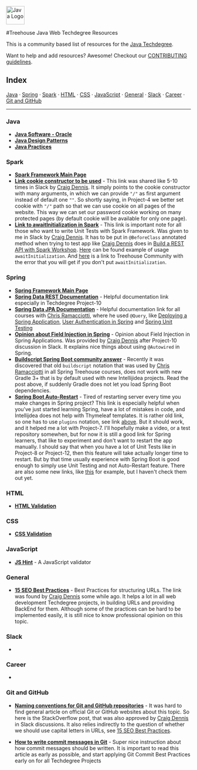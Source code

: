 <img src="https://upload.wikimedia.org/wikipedia/en/3/30/Java_programming_language_logo.svg" alt="Java Logo" height="50px"/>

#Treehouse Java Web Techdegree Resources


This is a community based list of resources for the [Java Techdegree](https://www.teamtreehouse.com). 

Want to help and add resources? Awesome! Checkout our [CONTRIBUTING guidelines](CONTRIBUTING.md). 
 
## Index

[Java](#java) · 
[Spring](#spring) · 
[Spark](#spark) · 
[HTML](#html) · 
[CSS](#css) · 
[JavaScript](#javascript) · 
[General](#general) · 
[Slack](#slack) · 
[Career](#career) · 
[Git and GitHub](#git-and-github)

 
-------
 
### Java

* **[Java Software - Oracle](https://www.oracle.com/java/index.html)**
* **[Java Design Patterns](https://github.com/iluwatar/java-design-patterns)**
* **[Java Practices](https://google.github.io/styleguide/javaguide.html)**

### Spark

* **[Spark Framework Main Page](http://sparkjava.com)**
* **[Link cookie constructor to be used](https://github.com/perwendel/spark/blob/master/src/main/java/spark/Response.java#L215)** - 
This link was shared like 5-10 times in Slack by
[Craig Dennis](https://github.com/craigsdennis). It simply points
to the cookie constructor with many arguments, in which we 
can provide `"/"` as first argument instead of default one `""`.
So shortly saying, in Project-4 we better set cookie with `"/"` path so that 
we can use cookie on all pages of the website. 
This way we can set our password cookie working on
many protected pages (by default cookie will be available for only one page).
* **[Link to awaitInitialization in Spark](http://sparkjava.com/documentation.html#awaitinit)** -
This link is important note for all those who want to write
Unit Tests with Spark Framework. Was given to me in Slack
by [Craig Dennis](https://github.com/craigsdennis). It has to
be put in `@BeforeClass` annotated method when trying to
test app like [Craig Dennis](https://github.com/craigsdennis) does
in [Build a REST API with Spark Workshop](https://teamtreehouse.com/library/build-a-rest-api-in-spark).
[Here](https://github.com/nikiforov-alexander/pt4-spark-blog/blob/master/src/test/java/com/teamtreehouse/blog/MainTest.java#L60)
can be found example of usage `awaitInitialization`.
And [here](https://teamtreehouse.com/community/rest-api-with-sparkjava-custom-apiclient) 
is a link to Treehouse Community with the error that 
you will get if you don't put `awaitInitialization`.

### Spring

* **[Spring Framework Main Page](https://spring.io)**
* **[Spring Data REST Documentation](http://docs.spring.io/spring-data/rest/docs/current/reference/html/)** -
Helpful documentation link especially in Techdegree Project-10
* **[Spring Data JPA Documentation](https://docs.spring.io/spring-data/jpa/docs/current/reference/html/)** -
Helpful documentation link for all courses with [Chris Ramacciotti](https://github.com/christherama), 
where he used `@Query`,
like [Deploying a Spring Application](https://teamtreehouse.com/library/deploying-a-spring-application),
[User Authentication in Spring](https://teamtreehouse.com/library/user-authentication-in-spring)
and [Spring Unit Testing](https://docs.spring.io/spring-data/jpa/docs/current/reference/html/)
* **[Opinion about Field Injection in Spring](https://www.petrikainulainen.net/software-development/design/why-i-changed-my-mind-about-field-injection/)** -
Opinion about Field Injection in Spring Applications. Was provided by [Craig Dennis](https://github.com/craigsdennis)
after Project-10 discussion in Slack. It explains nice things about using `@Autowired`
in Spring. 
* **[Buildscript Spring Boot community answer](https://teamtreehouse.com/community/getting-errorthe-supplied-build-action-failed-with-an-exception-after-adding-the-gradle-plugin-step-in-last-video)** - 
Recently it was discovered that old `buildscript` notation that was used 
by [Chris Ramacciotti](https://github.com/christherama) in all Spring
Treehouse courses, does not work with new Gradle 3+ that is by default
used with new Intellijidea projects. Read the post above, if suddenly 
Gradle does not let you load Spring Boot dependencies.
* **[Spring Boot Auto-Restart](https://dzone.com/articles/continuous-auto-restart-with-spring-boot-devtools)** - 
Tired of restarting server every time you make changes in Spring
project? This link is especially helpful when you've just started
learning Spring, have a lot of mistakes in code, and Intellijdea
does not help with Thymeleaf templates. It is rather old link, so one has 
to use `plugins` notation, see link [above](https://teamtreehouse.com/community/getting-errorthe-supplied-build-action-failed-with-an-exception-after-adding-the-gradle-plugin-step-in-last-video).
But it should work, and it helped me a lot with Project-7. I'll
hopefully make a video, or a test repository somewhen, but for
now it is still a good link for Spring learners, that like
to experiment and don't want to restart the app manually.
I should say that when you have a lot of Unit Tests like in 
Project-8 or Project-12, then this feature will take actually
longer time to restart. But by that time usually experience with
Spring Boot is good enough to simply use Unit Testing and not
Auto-Restart feature. There are also some new links, like
[this](https://patrickgrimard.io/2016/01/18/spring-boot-devtools-first-look/)
for example, but I haven't check them out yet.


### HTML

* **[HTML Validation](https://validator.w3.org/)**

### CSS

* **[CSS Validation](https://jigsaw.w3.org/css-validator/)**

### JavaScript

* **[JS Hint](http://jshint.com/)** - A JavaScript validator

### General

* **[15 SEO Best Practices](https://moz.com/blog/15-seo-best-practices-for-structuring-urls)** - 
Best Practices for structuring URLs. The link was found by [Craig Dennis](https://github.com/craigsdennis)
some while ago.
It helps a lot in all web development Techdegree projects, in building URLs
and providing BackEnd for them. Although some of the practices can be 
hard to be implemented easily, it is still nice to know professional
opinion on this topic.

### Slack

* 

### Career

* 

### Git and GitHub

* **[Naming conventions for Git and GitHub repositories](http://stackoverflow.com/questions/11947587/is-there-a-naming-convention-for-git-repositories)** -
It was hard to find general article on official Git or GitHub websites
about this topic. So here is the StackOverflow post, that was also
approved by [Craig Dennis](https://github.com/craigsdennis) in Slack
discussions. It also relies indirectly to the question of whether
we should use capital letters in URLs, see 
[15 SEO Best Practices](https://moz.com/blog/15-seo-best-practices-for-structuring-urls).

* **[How to write commit messages in Git](http://chris.beams.io/posts/git-commit/)** -
Super nice instruction about how commit messages should be written.
It is important to read this
article as early as possible, and start applying
Git Commit Best Practices early on for all Techdegree Projects
